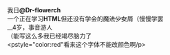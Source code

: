 我日<strong>@Dr-flowerch</strong>    
一个正在学习<strong>HTML</strong>但还没有学会的<del>魔法少女</del>屑（慢慢学罢  
__4岁，事音游人  
（能写这么多我已经竭尽脑力了  
<pstyle="color:red"看来这个字体不能改颜色啊/p>
<!---www--->
